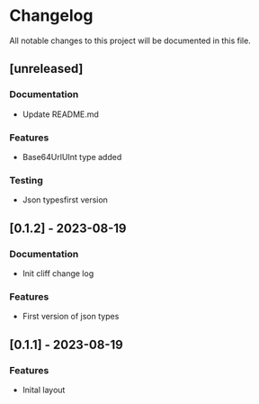# Changelog

All notable changes to this project will be documented in this file.

## [unreleased]

### Documentation

- Update README.md

### Features

- Base64UrlUInt type added

### Testing

- Json typesfirst version

## [0.1.2] - 2023-08-19

### Documentation

- Init cliff change log

### Features

- First version of json types

## [0.1.1] - 2023-08-19

### Features

- Inital layout

<!-- generated by git-cliff -->
